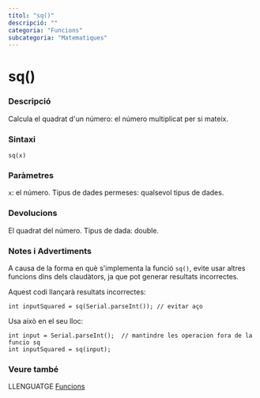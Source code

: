 ```yaml
---
títol: "sq()"
descripció: ""
categoria: "Funcions"
subcategoria: "Matematiques"
---
```


# sq()

### Descripció

Calcula el quadrat d'un número: el número multiplicat per si mateix.

### Sintaxi

`sq(x)`

### Paràmetres

`x`: el número. Tipus de dades permeses: qualsevol tipus de dades.

### Devolucions

El quadrat del número. Tipus de dada: double.

### Notes i Advertiments

A causa de la forma en què s'implementa la funció `sq()`, evite usar altres funcions dins dels claudàtors, ja que pot generar resultats incorrectes.

Aquest codi llançarà resultats incorrectes:

```
int inputSquared = sq(Serial.parseInt()); // evitar aço
```

Usa això en el seu lloc:

```
int input = Serial.parseInt();  // mantindre les operacion fora de la funcio sq
int inputSquared = sq(input);
```

### Veure també

LLENGUATGE [Funcions](../../Funcions.md)
